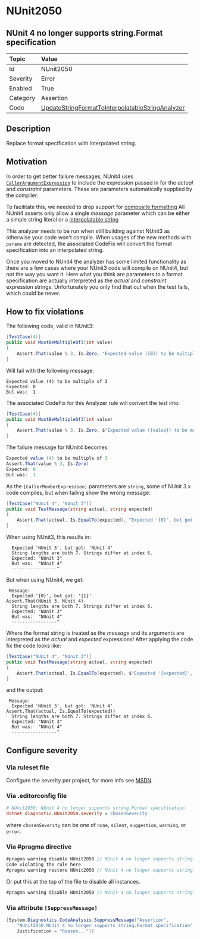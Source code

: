 # NUnit2050

## NUnit 4 no longer supports string.Format specification

| Topic    | Value
| :--      | :--
| Id       | NUnit2050
| Severity | Error
| Enabled  | True
| Category | Assertion
| Code     | [UpdateStringFormatToInterpolatableStringAnalyzer](https://github.com/nunit/nunit.analyzers/blob/4.1.0/src/nunit.analyzers/UpdateStringFormatToInterpolatableString/UpdateStringFormatToInterpolatableStringAnalyzer.cs)

## Description

Replace format specification with interpolated string.

## Motivation

In order to get better failure messages, NUnit4 uses
[`CallerArgumentExpression`](https://learn.microsoft.com/en-us/dotnet/api/system.runtime.compilerservices.callerargumentexpressionattribute?view=net-7.0)
to include the expression passed in for the _actual_ and _constraint_ parameters.
These are parameters automatically supplied by the compiler.

To facilitate this, we needed to drop support for
[composite formatting](https://learn.microsoft.com/en-us/dotnet/standard/base-types/composite-formatting)
All NUnit4 asserts only allow a single _message_ parameter which can be either a simple string literal
or a [interpolatable string](https://learn.microsoft.com/en-us/dotnet/csharp/tutorials/string-interpolation)

This analyzer needs to be run when still building against NUnit3 as otherwise your code won't compile.
When usages of the new methods with `params` are detected, the associated CodeFix will convert the format specification
into an interpolated string.

Once you moved to NUnit4 the analyzer has some limited functionality as there are a few
cases where your NUnit3 code will compile on NUnit4, but not the way you want it.
Here what you think are parameters to a format specification are actually interpreted as
the _actual_ and _constraint_ expression strings.
Unfortunately you only find that out when the test fails, which could be never.

## How to fix violations

The following code, valid in NUnit3:

```csharp
[TestCase(4)]
public void MustBeMultipleOf3(int value)
{
    Assert.That(value % 3, Is.Zero, "Expected value ({0}) to be multiple of 3", value);
}
```

Will fail with the following message:

```plaintext
Expected value (4) to be multiple of 3
Expected: 0
But was:  1
```

The associated CodeFix for this Analyzer rule will convert the test into:

```csharp
[TestCase(4)]
public void MustBeMultipleOf3(int value)
{
    Assert.That(value % 3, Is.Zero, $"Expected value ({value}) to be multiple of 3");
}
```

The failure message for NUnit4 becomes:

```csharp
Expected value (4) to be multiple of 3
Assert.That(value % 3, Is.Zero)
Expected: 0
But was:  1
```

As the `[CallerMemberExpression]` parameters are `string`, some of NUnit 3.x code compiles, but when failing show the
wrong message:

```csharp
[TestCase("NUnit 4", "NUnit 3")]
public void TestMessage(string actual, string expected)
{
    Assert.That(actual, Is.EqualTo(expected), "Expected '{0}', but got: '{1}'", expected, actual);
}
```

When using NUnit3, this results in:

```plaintext
  Expected 'NUnit 3', but got: 'NUnit 4'
  String lengths are both 7. Strings differ at index 6.
  Expected: "NUnit 3"
  But was:  "NUnit 4"
  -----------------^
```

But when using NUnit4, we get:

```plaintext
 Message: 
  Expected '{0}', but got: '{1}'
Assert.That(NUnit 3, NUnit 4)
  String lengths are both 7. Strings differ at index 6.
  Expected: "NUnit 3"
  But was:  "NUnit 4"
  -----------------^
```

Where the format string is treated as the _message_ and its arguments are interpreted as the _actual_ and _expected_
expressions! After applying the code fix the code looks like:

```csharp
[TestCase("NUnit 4", "NUnit 3")]
public void TestMessage(string actual, string expected)
{
    Assert.That(actual, Is.EqualTo(expected), $"Expected '{expected}', but got: '{actual}'");
}
```

and the output:

```plaintext
 Message: 
  Expected 'NUnit 3', but got: 'NUnit 4'
Assert.That(actual, Is.EqualTo(expected))
  String lengths are both 7. Strings differ at index 6.
  Expected: "NUnit 3"
  But was:  "NUnit 4"
  -----------------^
```

<!-- start generated config severity -->
## Configure severity

### Via ruleset file

Configure the severity per project, for more info see
[MSDN](https://learn.microsoft.com/en-us/visualstudio/code-quality/using-rule-sets-to-group-code-analysis-rules?view=vs-2022).

### Via .editorconfig file

```ini
# NUnit2050: NUnit 4 no longer supports string.Format specification
dotnet_diagnostic.NUnit2050.severity = chosenSeverity
```

where `chosenSeverity` can be one of `none`, `silent`, `suggestion`, `warning`, or `error`.

### Via #pragma directive

```csharp
#pragma warning disable NUnit2050 // NUnit 4 no longer supports string.Format specification
Code violating the rule here
#pragma warning restore NUnit2050 // NUnit 4 no longer supports string.Format specification
```

Or put this at the top of the file to disable all instances.

```csharp
#pragma warning disable NUnit2050 // NUnit 4 no longer supports string.Format specification
```

### Via attribute `[SuppressMessage]`

```csharp
[System.Diagnostics.CodeAnalysis.SuppressMessage("Assertion",
    "NUnit2050:NUnit 4 no longer supports string.Format specification",
    Justification = "Reason...")]
```
<!-- end generated config severity -->
